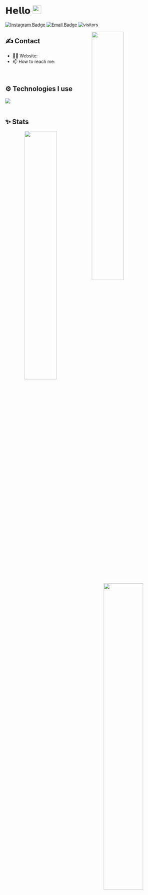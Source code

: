 # 𝗛𝗲𝗹𝗹𝗼 <img src="https://user-images.githubusercontent.com/5679180/79618120-0daffb80-80be-11ea-819e-d2b0fa904d07.gif" width="27"> 

[![Instagram Badge](https://img.shields.io/badge/-Instagram-5851DB?style=flat-square&labelColor=5851DB&logo=instagram&logoColor=white&link=https://instagram.com/turkerqwe)](https://instagram.com/turkerqwe)
[![Email Badge](https://img.shields.io/badge/-Email-c14438?style=flat-square&logo=Gmail&logoColor=white&link=mailto:micky@cortex.fun)](mailto:me@turker.live)
![visitors](https://visitor-badge.laobi.icu/badge?page_id=turkwr)

<img width="45%" align="right" src="https://github-readme-streak-stats.herokuapp.com/?user=turkwr&theme=black-ice&hide_border=true&stroke=0000&background=0D1117">

<div align="left" width="100%">
   
## ✍️ Contact

- 👨‍💻 Website: 
- 📫 How to reach me:
  
<br />
   
## ⚙️ Technologies I use
   
<img src="https://skillicons.dev/icons?i=javascript,typescript,html,css,express,tailwindcss,nextjs,react,mongodb,nodejs,mysql,bootstrap,github,heroku,nodejs,python&perline=8" />
</div>

<br />

## ✨ Stats

<div align="center" width="100%">
   <img align="left" width="45%" src="https://github-readme-stats.vercel.app/api?username=turkwr&show_icons=true&count_private=true&theme=react&hide_border=true&bg_color=0D1117">
   <img align="right" width="50%" src="https://activity-graph.herokuapp.com/graph?username=turkwr&bg_color=0D1117&color=5BCDEC&line=5BCDEC&point=FFFFFF&hide_border=true"></div>
</div>

<br />
<br />
